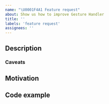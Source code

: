 ```yaml
---
name: "\U0001F4A1 Feature request"
about: Show us how to improve Gesture Handler
title: ''
labels: 'feature request'
assignees: ''
---
```


## Description

<!--
Describe how this change should work and what is needed to implement it.
-->

### Caveats

## Motivation

<!--
Please provide motivation to add this feature (why is it needed, what problem it solves, etc).
-->

## Code example

<!--
If possible, add short code example which shows how this feature would be used.
-->
